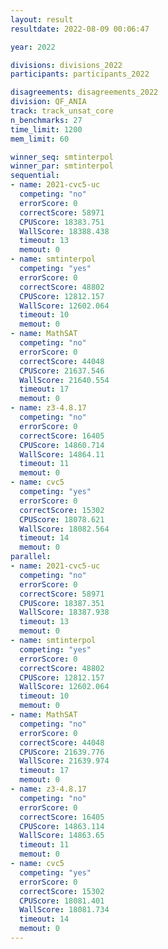 ```yaml
---
layout: result
resultdate: 2022-08-09 00:06:47

year: 2022

divisions: divisions_2022
participants: participants_2022

disagreements: disagreements_2022
division: QF_ANIA
track: track_unsat_core
n_benchmarks: 27
time_limit: 1200
mem_limit: 60

winner_seq: smtinterpol
winner_par: smtinterpol
sequential:
- name: 2021-cvc5-uc
  competing: "no"
  errorScore: 0
  correctScore: 58971
  CPUScore: 18383.751
  WallScore: 18388.438
  timeout: 13
  memout: 0
- name: smtinterpol
  competing: "yes"
  errorScore: 0
  correctScore: 48802
  CPUScore: 12812.157
  WallScore: 12602.064
  timeout: 10
  memout: 0
- name: MathSAT
  competing: "no"
  errorScore: 0
  correctScore: 44048
  CPUScore: 21637.546
  WallScore: 21640.554
  timeout: 17
  memout: 0
- name: z3-4.8.17
  competing: "no"
  errorScore: 0
  correctScore: 16405
  CPUScore: 14860.714
  WallScore: 14864.11
  timeout: 11
  memout: 0
- name: cvc5
  competing: "yes"
  errorScore: 0
  correctScore: 15302
  CPUScore: 18078.621
  WallScore: 18082.564
  timeout: 14
  memout: 0
parallel:
- name: 2021-cvc5-uc
  competing: "no"
  errorScore: 0
  correctScore: 58971
  CPUScore: 18387.351
  WallScore: 18387.938
  timeout: 13
  memout: 0
- name: smtinterpol
  competing: "yes"
  errorScore: 0
  correctScore: 48802
  CPUScore: 12812.157
  WallScore: 12602.064
  timeout: 10
  memout: 0
- name: MathSAT
  competing: "no"
  errorScore: 0
  correctScore: 44048
  CPUScore: 21639.776
  WallScore: 21639.974
  timeout: 17
  memout: 0
- name: z3-4.8.17
  competing: "no"
  errorScore: 0
  correctScore: 16405
  CPUScore: 14863.114
  WallScore: 14863.65
  timeout: 11
  memout: 0
- name: cvc5
  competing: "yes"
  errorScore: 0
  correctScore: 15302
  CPUScore: 18081.401
  WallScore: 18081.734
  timeout: 14
  memout: 0
---
```

